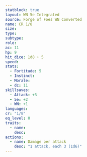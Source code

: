 ```yaml
---
statblock: true
layout: WN 5e Integrated
source: Forge of Foes WN Converted
name: CR 1/8
size: 
type: 
subtype: 
role: 
ac: 11
hp: 9
hit_dice: 1d8 + 5
speed: 
stats:
  - Fortitude: 5
  - Instinct: 
  - Morale: 
  - dc: 11
skillsaves:
  - Attack: +3
  - 5e: +2
  - WN: +1
languages: 
cr: "1/8"
eq_level: 0
traits:
  - name: 
    desc: 
actions:
  - name: Damage per attack
    desc: "1 attack, each 3 (1d6)"
---
```

